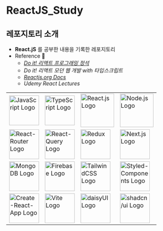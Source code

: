 # ReactJS_Study

## 레포지토리 소개

- **React.jS** 를 공부한 내용을 기록한 레포지토리
- Reference 📖
  - [_Do it! 리액트 프로그래밍 정석_](https://github.com/justinpark/justin-do-it-react)
  - _Do it! 리액트 모던 웹 개발 with 타입스크립트_
  - [_Reactjs.org Docs_](https://legacy.reactjs.org/docs/getting-started.html)
  - _Udemy React Lectures_

<table>
    <tr>
        <td>
          <img src="https://upload.wikimedia.org/wikipedia/commons/thumb/6/6a/JavaScript-logo.png/768px-JavaScript-logo.png" width="80" alt="JavaScript Logo" title="JavaScript"/>
        </td>
        <td>
          <img src="https://upload.wikimedia.org/wikipedia/commons/thumb/4/4c/Typescript_logo_2020.svg/2048px-Typescript_logo_2020.svg.png" width="80" alt="TypeScript Logo" title="TypeScript"/>
        </td>
        <td>
          <img src="https://cdn.freebiesupply.com/logos/large/2x/react-1-logo-png-transparent.png" width="90" alt="React.js Logo" title="React.js"/>
        </td>
        <td>
          <img src="https://cdn.iconscout.com/icon/free/png-256/free-node-js-1174925.png?f=webp" width="90" alt="Node.js Logo" title="Node.js"/>
        </td>
    </tr>
    <tr>
      <td>
        <img src="https://www.svgrepo.com/show/354262/react-router.svg" width="80" alt="React-Router Logo" title="React-Router"/>
      </td>
      <td>
        <img src="https://seeklogo.com/images/R/react-query-logo-1340EA4CE9-seeklogo.com.png" width="80" alt="React-Query Logo" title="React-Query"/>
      </td>
      <td>
        <img src="https://raw.githubusercontent.com/reduxjs/redux/master/logo/logo.png" width="80" alt="Redux Logo" title="Redux"/>
      </td>
      <td>
        <img src="https://static-00.iconduck.com/assets.00/nextjs-icon-512x512-y563b8iq.png" width="80" alt="Next.js Logo" title="Next.js"/>
      </td>
    </tr>
    <tr>
      <td>
        <img src="https://www.cdnlogo.com/logos/m/30/mongodb-icon.svg" width="80" alt="MongoDB Logo" title="MongoDB"/>
      </td>
      <td>
        <img src="https://seekvectors.com/files/download/ffe6fba930dfc0755e5c21537be68530.png" width="80" alt="Firebase Logo" title="Firebase"/>
      </td>
      <td>
        <img src="https://upload.wikimedia.org/wikipedia/commons/thumb/d/d5/Tailwind_CSS_Logo.svg/1024px-Tailwind_CSS_Logo.svg.png" width="80" alt="TailwindCSS Logo" title="TailwindCSS"/>
      </td>
      <td>
        <img src="https://www.daggala.com/static/228867c3668e439101821568a8a03b54/ec333/sc.png" width="80" alt="Styled-Components Logo" title="Styled-Components"/>
      </td>
    </tr>
    <tr>
      <td>
        <img src="https://cdn.worldvectorlogo.com/logos/create-react-app.svg" width="80" alt="Create-React-App Logo" title="Create-React-App"/>
      </td>
      <td>
        <img src="https://upload.wikimedia.org/wikipedia/commons/thumb/f/f1/Vitejs-logo.svg/1039px-Vitejs-logo.svg.png" width="80" alt="Vite Logo" title="Vite"/>
      </td>
      <td>
        <img src="https://avatars.githubusercontent.com/u/76870092?s=280&v=4" width="80" alt="daisyUI Logo" title="daisyUI"/>
      </td>
      <td>
        <img src="https://avatars.githubusercontent.com/u/139895814?v=4" width="80" alt="shadcn/ui Logo" title="shadcn/ui"/>
      </td>
    </tr>
</table>
